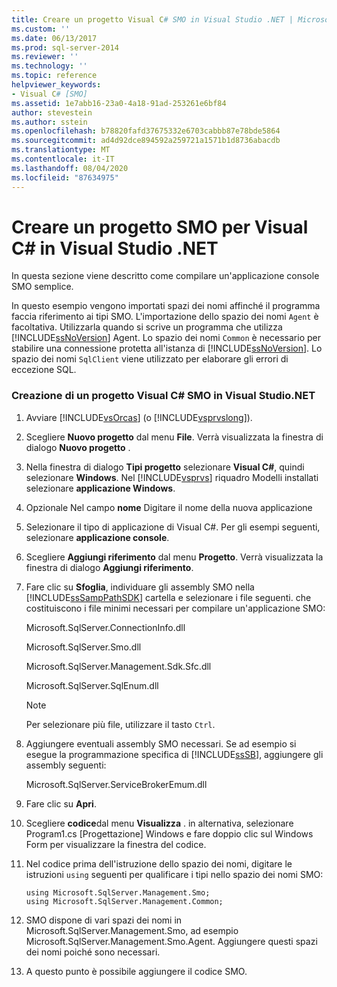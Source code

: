 ```yaml
---
title: Creare un progetto Visual C# SMO in Visual Studio .NET | Microsoft Docs
ms.custom: ''
ms.date: 06/13/2017
ms.prod: sql-server-2014
ms.reviewer: ''
ms.technology: ''
ms.topic: reference
helpviewer_keywords:
- Visual C# [SMO]
ms.assetid: 1e7abb16-23a0-4a18-91ad-253261e6bf84
author: stevestein
ms.author: sstein
ms.openlocfilehash: b78820fafd37675332e6703cabbb87e78bde5864
ms.sourcegitcommit: ad4d92dce894592a259721a1571b1d8736abacdb
ms.translationtype: MT
ms.contentlocale: it-IT
ms.lasthandoff: 08/04/2020
ms.locfileid: "87634975"
---
```

# <a name="create-a-visual-c-smo-project-in-visual-studio-net"></a>Creare un progetto SMO per Visual C# in Visual Studio .NET
  In questa sezione viene descritto come compilare un'applicazione console SMO semplice.  
  
 In questo esempio vengono importati spazi dei nomi affinché il programma faccia riferimento ai tipi SMO. L'importazione dello spazio dei nomi `Agent` è facoltativa. Utilizzarla quando si scrive un programma che utilizza [!INCLUDE[ssNoVersion](../../includes/ssnoversion-md.md)] Agent. Lo spazio dei nomi `Common` è necessario per stabilire una connessione protetta all'istanza di [!INCLUDE[ssNoVersion](../../includes/ssnoversion-md.md)]. Lo spazio dei nomi `SqlClient` viene utilizzato per elaborare gli errori di eccezione SQL.  
  
### <a name="creating-a-visual-c-smo-project-in-visual-studionet"></a>Creazione di un progetto Visual C# SMO in Visual Studio.NET  
  
1.  Avviare [!INCLUDE[vsOrcas](../../includes/vsorcas-md.md)] (o [!INCLUDE[vsprvslong](../../includes/vsprvslong-md.md)]).  
  
2.  Scegliere **Nuovo progetto** dal menu **File**. Verrà visualizzata la finestra di dialogo **Nuovo progetto** .  
  
3.  Nella finestra di dialogo **Tipi progetto** selezionare **Visual C#**, quindi selezionare **Windows**. Nel [!INCLUDE[vsprvs](../../includes/vsprvs-md.md)] riquadro Modelli installati selezionare **applicazione Windows**.  
  
4.  Opzionale Nel campo **nome** Digitare il nome della nuova applicazione  
  
5.  Selezionare il tipo di applicazione di Visual C#. Per gli esempi seguenti, selezionare **applicazione console**.  
  
6.  Scegliere **Aggiungi riferimento** dal menu **Progetto**. Verrà visualizzata la finestra di dialogo **Aggiungi riferimento**.  
  
7.  Fare clic su **Sfoglia**, individuare gli assembly SMO nella [!INCLUDE[ssSampPathSDK](../../includes/sssamppathsdk-md.md)] cartella e selezionare i file seguenti. che costituiscono i file minimi necessari per compilare un'applicazione SMO:  
  
     Microsoft.SqlServer.ConnectionInfo.dll  
  
     Microsoft.SqlServer.Smo.dll  
  
     Microsoft.SqlServer.Management.Sdk.Sfc.dll  
  
     Microsoft.SqlServer.SqlEnum.dll  
  
    > [!NOTE]  
    >  Per selezionare più file, utilizzare il tasto `Ctrl`.  
  
8.  Aggiungere eventuali assembly SMO necessari. Se ad esempio si esegue la programmazione specifica di [!INCLUDE[ssSB](../../includes/sssb-md.md)], aggiungere gli assembly seguenti:  
  
     Microsoft.SqlServer.ServiceBrokerEmum.dll  
  
9. Fare clic su **Apri**.  
  
10. Scegliere **codice**dal menu **Visualizza** . in alternativa, selezionare Program1.cs [Progettazione] Windows e fare doppio clic sul Windows Form per visualizzare la finestra del codice.  
  
11. Nel codice prima dell'istruzione dello spazio dei nomi, digitare le istruzioni `using` seguenti per qualificare i tipi nello spazio dei nomi SMO:  
  
    ```  
    using Microsoft.SqlServer.Management.Smo;  
    using Microsoft.SqlServer.Management.Common;  
    ```  
  
12. SMO dispone di vari spazi dei nomi in Microsoft.SqlServer.Management.Smo, ad esempio Microsoft.SqlServer.Management.Smo.Agent. Aggiungere questi spazi dei nomi poiché sono necessari.  
  
13. A questo punto è possibile aggiungere il codice SMO.  
  
  
